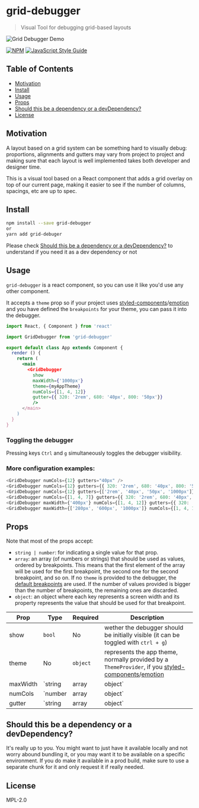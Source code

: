 # grid-debugger

> Visual Tool for debugging grid-based layouts

![Grid Debugger Demo](./grid.gif)

[![NPM](https://img.shields.io/npm/v/grid-debugger.svg)](https://www.npmjs.com/package/grid-debugger) [![JavaScript Style Guide](https://img.shields.io/badge/code_style-standard-brightgreen.svg)](https://standardjs.com)

## Table of Contents

- [Motivation](#motivation)
- [Install](#install)
- [Usage](#usage)
- [Props](#props)
- [Should this be a dependency or a devDependency?](#should-this-be-a-dependency-or-a-devdependency?)
- [License](#license)


## Motivation
A layout based on a grid system can be something hard to visually debug: proportions, alignments and gutters may vary from project to project and making sure that each layout is well implemented takes both developer and designer time.

This is a visual tool based on a React component that adds a grid overlay on top of our current page, making it easier to see if the number of columns, spacings, etc are up to spec.


## Install

```bash
npm install --save grid-debugger
or
yarn add grid-debuger
```

Please check [Should this be a dependency or a devDependency?](#should-this-be-a-dependency-or-a-devdependency?) to understand if you need it as a dev dependency or not

## Usage

`grid-debugger` is a react component, so you can use it like you'd use any other component.

It accepts a `theme` prop so if your project uses [styled-components](https://github.com/styled-components/styled-components)/[emotion](https://github.com/emotion-js/emotion) and you have defined the `breakpoints` for your theme, you can pass it into the debugger.

```jsx
import React, { Component } from 'react'

import GridDebugger from 'grid-debugger'

export default class App extends Component {
  render () {
    return (
      <main 
        <GridDebugger 
          show
          maxWidth={'1000px'} 
          theme={myAppTheme}
          numCols={[1, 4, 12]} 
          gutter={{ 320: '2rem', 680: '40px', 800: '50px'}} 
          />
      </main>
    )
  }
}
```

### Toggling the debugger
Pressing keys `Ctrl` and `g` simultaneously toggles the debugger visibility.

### More configuration examples:
```js
<GridDebugger numCols={12} gutters="40px" />
<GridDebugger numCols={12} gutters={{ 320: '2rem', 680: '40px', 800: '50px'}} />
<GridDebugger numCols={12} gutters={['2rem', '40px', '50px', '1000px']} />
<GridDebugger numCols={[1, 4, 7]} gutters={{ 320: '2rem', 680: '40px', 800: '50px'}} />
<GridDebugger maxWidth={'400px'} numCols={[1, 4, 12]} gutters={{ 320: '2rem', 680: '40px', 800: '50px'}} />
<GridDebugger maxWidth={['280px', '600px', '1000px']} numCols={[1, 4, 12]} gutters={{ 320: '2rem', 680: '40px', 800: '50px'}} />
```

## Props

Note that most of the props accept:
- `string | number`: for indicating a single value for that prop.
- `array`: an array (of numbers or strings) that should be used as values, ordered by breakpoints. This means that the first element of the array will be used for the first breakpoint, the second one for the second breakpoint, and so on. If no `theme` is provided to the debugger, the [default breakpoints](./src/defaultBreakpoints.js) are used. If the number of values provided is bigger than the number of breakpoints, the remaining ones are discarded.
- `object`: an object where each key represents a screen width and its property represents the value that should be used for that breakpoint.

| Prop | Type | Required |Description |
|------|----------|------|-------------|
| show | `bool` | No | wether the debugger should be initially visible (it can be toggled with `ctrl + g`) |
| theme |  No | `object` | represents the app theme, normally provided by a `ThemeProvider`, if you [styled-components](https://github.com/styled-components/styled-components)/[emotion](https://github.com/emotion-js/emotion) |
| maxWidth | `string | array | object` | No  | grid maximum width |
| numCols | `number | array | object`  | Yes | number of columns |
| gutter | `string | array | object` | Yes | gutter size |


## Should this be a dependency or a devDependency?

It's really up to you. You might want to just have it available locally and not worry abound bundling it, or you may want it to be available on a specific environment. If you do make it available in a prod build, make sure to use a separate chunk for it and only request it if really needed.

## License

MPL-2.0
